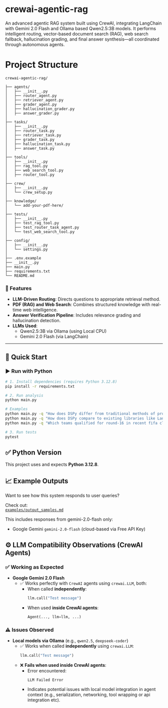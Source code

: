# crewai-agentic-rag
An advanced agentic RAG system built using CrewAI, integrating LangChain with Gemini 2.0 Flash and Ollama based Qwen2.5:3B models. It performs intelligent routing, vector-based document search (RAG), web search fallback, hallucination grading, and final answer synthesis—all coordinated through autonomous agents.


# Project Structure
```
crewai-agentic-rag/

├── agents/
│   ├── __init__.py
│   ├── router_agent.py
│   ├── retriever_agent.py
│   ├── grader_agent.py
│   ├── hallucination_grader.py
│   ├── answer_grader.py
│
├── tasks/
│   ├── __init__.py
│   ├── router_task.py
│   ├── retriever_task.py
│   ├── grader_task.py
│   ├── hallucination_task.py
│   ├── answer_task.py
│
├── tools/
│   ├── __init__.py
│   ├── rag_tool.py
│   ├── web_search_tool.py
│   ├── router_tool.py
│
├── crew/
│   ├── __init__.py
│   └── crew_setup.py
│
├── knowledge/
│   └── add-your-pdf-here/
│
├── tests/
│   ├── __init__.py
│   ├── test_rag_tool.py
│   ├── test_router_task_agent.py
│   └── test_web_search_tool.py
│
├── config/
│   ├── __init__.py
│   └── settings.py
│
├── .env.example
├── __init__.py
├── main.py
├── requirements.txt
└── README.md

```


### 🚀 Features
- **LLM-Driven Routing**: Directs questions to appropriate retrieval method.
- **PDF (RAG) and Web Search**: Combines structured knowledge with real-time web intelligence.
- **Answer Verification Pipeline**: Includes relevance grading and hallucination detection.
- **LLMs Used**:
  - Qwen2.5:3B via Ollama (using Local CPU)
  - Gemini 2.0 Flash (via LangChain)

---

## 🚀 Quick Start

### ▶️ Run with Python

```bash
# 1. Install dependencies (requires Python 3.12.8)
pip install -r requirements.txt

# 2. Run analysis
python main.py

# Examples
python main.py -q "How does DSPy differ from traditional methods of prompting language models in terms of modularity and optimization?" # [should use knowledge base]
python main.py -q "How does DSPy compare to existing libraries like LangChain and LlamaIndex in terms of prompt engineering and modularity?" # [should use knowledge base]
python main.py -q "Which teams qualified for round-16 in recent fifa club worldcup?"``` # [should use web search]

# 3. Run tests
pytest
```

## ✅ Python Version

This project uses and expects **Python 3.12.8**.

## 📈 Example Outputs

Want to see how this system responds to user queries?

Check out:  
[`examples/output_samples.md`](examples/output_samples.md)

This includes responses from gemini-2.0-flash only:
- Google Gemini `gemini-2.0-flash` (cloud-based via Free API Key)

## ⚙️ LLM Compatibility Observations (CrewAI Agents)

### ✅ Working as Expected
- **Google Gemini 2.0 Flash**
  - ✅ Works perfectly with `CrewAI` agents using `crewai.LLM`, both:
    - When called **independently**:  
      ```python
      llm.call("Test message")
      ```
    - When used **inside CrewAI agents**:
      ```python
      Agent(..., llm=llm, ...)
      ```

### ⚠️ Issues Observed
- **Local models via Ollama** (e.g., `qwen2.5`, `deepseek-coder`)
  - ✅ Works when called **independently** using `crewai.LLM`:
    ```python
    llm.call("Test message")
    ```
  - ❌ **Fails when used inside CrewAI agents**:
    - Error encountered:
      ```
      LLM Failed Error
      ```
    - Indicates potential issues with local model integration in agent context (e.g., serialization, networking, tool wrapping or api integration etc).


